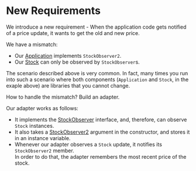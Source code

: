 # New Requirements

We introduce a new requirement - When the application code gets notified of a price update, it wants to get the old and new price.

We have a mismatch:
 *  Our [Application](src/csc301/observerExample/Application.java) implements `StockObserver2`.
 *  Our [Stock](src/csc301/observerExample/Stock.java) can only be observed by `StockObserver`s.

The scenario described above is very common.
In fact, many times you run into such a scenario where both components (`Application` and `Stock`, in the exaple above) are libraries that you cannot change.

How to handle the mismatch? Build an adapter.

Our adapter works as follows:
 * It implements the [StockObserver](src/csc301/observerExample/StockObserver.java) interface, and, therefore, can observe `Stock` instances.
 * It also takes a [StockObserver2](src/csc301/observerExample/StockObserver2.java) argument in the constructor, and stores it in an instance variable.
 * Whenever our adapter observes a `Stock` update, it notifies its `StockObserver2` member.    
   In order to do that, the adapter remembers the most recent price of the stock.
